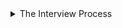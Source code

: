 <details>
    <summary>The Interview Process</summary>
- You just have to outperform other candidates, not solving all problems doesn't impact selection.
- Main Criteria - Problem Solving Skills and Technical Knowledge

</details>